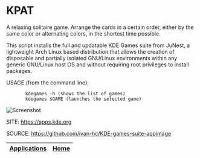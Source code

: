 # KPAT

 A relaxing solitaire game. Arrange the cards in a certain order, either by  the same color or alternating colors, in the shortest time possible.
 
 This script installs the full and updatable KDE Games suite from JuNest, a lightweight Arch Linux based distribution that allows the creation of disposable and partially isolated GNU/Linux environments within any generic GNU/Linux host OS and without requiring root privileges to install packages.
 
 USAGE (from the command line):
 
           kdegames -h (shows the list of games)
           kdegames $GAME (launches the selected game)
           
 ![Screenshot](https://cdn.kde.org/screenshots/kpatience/kpatience.png)
 
 SITE: https://apps.kde.org

 SOURCE: https://github.com/ivan-hc/KDE-games-suite-appimage

 | [Applications](https://portable-linux-apps.github.io/apps.html) | [Home](https://portable-linux-apps.github.io)
 | --- | --- |
